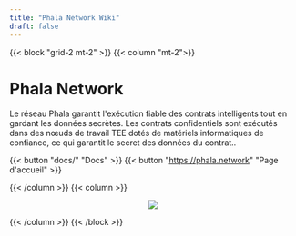 ```yaml
---
title: "Phala Network Wiki"
draft: false
---
```


{{< block "grid-2 mt-2" >}}
{{< column "mt-2">}}

# Phala Network

Le réseau Phala garantit l'exécution fiable des contrats intelligents tout en gardant les données secrètes. Les contrats confidentiels sont exécutés dans des nœuds de travail TEE dotés de matériels informatiques de confiance, ce qui garantit le secret des données du contrat..

{{< button "docs/" "Docs" >}} {{< button "https://phala.network" "Page d'accueil" >}}

{{< /column >}}
{{< column >}}

<div style="text-align: center">
    <img src="/images/logo-phala-grn.png" style="max-height: 300px">
</div>

{{< /column >}}
{{< /block >}}